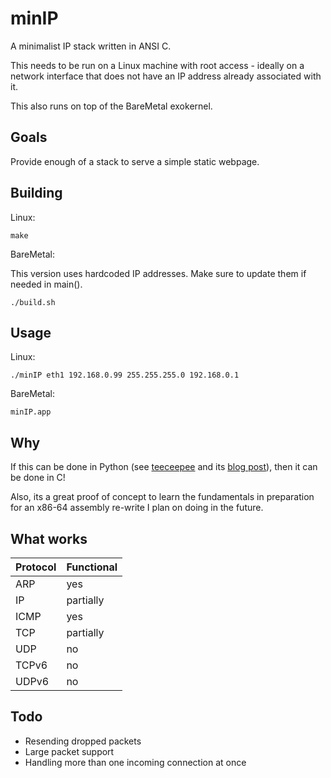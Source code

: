 minIP
========

A minimalist IP stack written in ANSI C.

This needs to be run on a Linux machine with root access - ideally on a network interface that does not have an IP address already associated with it.

This also runs on top of the BareMetal exokernel.


Goals
--------

Provide enough of a stack to serve a simple static webpage.


Building
--------

Linux:

	make

BareMetal:

This version uses hardcoded IP addresses. Make sure to update them if needed in main().

	./build.sh


Usage
--------

Linux:

	./minIP eth1 192.168.0.99 255.255.255.0 192.168.0.1

BareMetal:

	minIP.app


Why
--------

If this can be done in Python (see [teeceepee](https://github.com/jvns/teeceepee) and its [blog post](http://jvns.ca/blog/2014/08/12/what-happens-if-you-write-a-tcp-stack-in-python/)), then it can be done in C!

Also, its a great proof of concept to learn the fundamentals in preparation for an x86-64 assembly re-write I plan on doing in the future.


What works
--------

Protocol | Functional
-----|-----
ARP | yes
IP | partially
ICMP | yes
TCP | partially
UDP | no
TCPv6 | no
UDPv6 | no


Todo
--------
- Resending dropped packets
- Large packet support
- Handling more than one incoming connection at once
